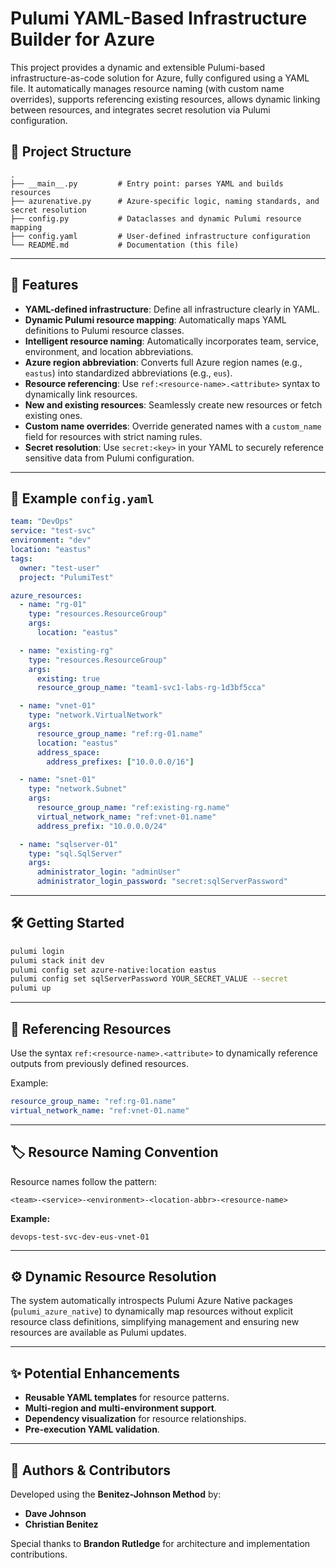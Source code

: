 # Pulumi YAML-Based Infrastructure Builder for Azure

This project provides a dynamic and extensible Pulumi-based infrastructure-as-code solution for Azure, fully configured using a YAML file. It automatically manages resource naming (with custom name overrides), supports referencing existing resources, allows dynamic linking between resources, and integrates secret resolution via Pulumi configuration.

## 📂 Project Structure

```
.
├── __main__.py         # Entry point: parses YAML and builds resources
├── azurenative.py      # Azure-specific logic, naming standards, and secret resolution
├── config.py           # Dataclasses and dynamic Pulumi resource mapping
├── config.yaml         # User-defined infrastructure configuration
└── README.md           # Documentation (this file)
```

---

## 🚀 Features

- **YAML-defined infrastructure**: Define all infrastructure clearly in YAML.
- **Dynamic Pulumi resource mapping**: Automatically maps YAML definitions to Pulumi resource classes.
- **Intelligent resource naming**: Automatically incorporates team, service, environment, and location abbreviations.
- **Azure region abbreviation**: Converts full Azure region names (e.g., `eastus`) into standardized abbreviations (e.g., `eus`).
- **Resource referencing**: Use `ref:<resource-name>.<attribute>` syntax to dynamically link resources.
- **New and existing resources**: Seamlessly create new resources or fetch existing ones.
- **Custom name overrides**: Override generated names with a `custom_name` field for resources with strict naming rules.
- **Secret resolution**: Use `secret:<key>` in your YAML to securely reference sensitive data from Pulumi configuration.

---

## 📄 Example `config.yaml`

```yaml
team: "DevOps"
service: "test-svc"
environment: "dev"
location: "eastus"
tags:
  owner: "test-user"
  project: "PulumiTest"

azure_resources:
  - name: "rg-01"
    type: "resources.ResourceGroup"
    args:
      location: "eastus"

  - name: "existing-rg"
    type: "resources.ResourceGroup"
    args:
      existing: true
      resource_group_name: "team1-svc1-labs-rg-1d3bf5cca"

  - name: "vnet-01"
    type: "network.VirtualNetwork"
    args:
      resource_group_name: "ref:rg-01.name"
      location: "eastus"
      address_space:
        address_prefixes: ["10.0.0.0/16"]

  - name: "snet-01"
    type: "network.Subnet"
    args:
      resource_group_name: "ref:existing-rg.name"
      virtual_network_name: "ref:vnet-01.name"
      address_prefix: "10.0.0.0/24"

  - name: "sqlserver-01"
    type: "sql.SqlServer"
    args:
      administrator_login: "adminUser"
      administrator_login_password: "secret:sqlServerPassword"
```

---

## 🛠 Getting Started

```bash
pulumi login
pulumi stack init dev
pulumi config set azure-native:location eastus
pulumi config set sqlServerPassword YOUR_SECRET_VALUE --secret
pulumi up
```

---

## 🔗 Referencing Resources

Use the syntax `ref:<resource-name>.<attribute>` to dynamically reference outputs from previously defined resources.

Example:

```yaml
resource_group_name: "ref:rg-01.name"
virtual_network_name: "ref:vnet-01.name"
```

---

## 🏷 Resource Naming Convention

Resource names follow the pattern:

```
<team>-<service>-<environment>-<location-abbr>-<resource-name>
```

**Example:**

```
devops-test-svc-dev-eus-vnet-01
```

---

## ⚙️ Dynamic Resource Resolution

The system automatically introspects Pulumi Azure Native packages (`pulumi_azure_native`) to dynamically map resources without explicit resource class definitions, simplifying management and ensuring new resources are available as Pulumi updates.

---

## ✨ Potential Enhancements

- **Reusable YAML templates** for resource patterns.
- **Multi-region and multi-environment support**.
- **Dependency visualization** for resource relationships.
- **Pre-execution YAML validation**.

---

## 👥 Authors & Contributors

Developed using the **Benitez-Johnson Method** by:
- **Dave Johnson**
- **Christian Benitez**

Special thanks to **Brandon Rutledge** for architecture and implementation contributions.
